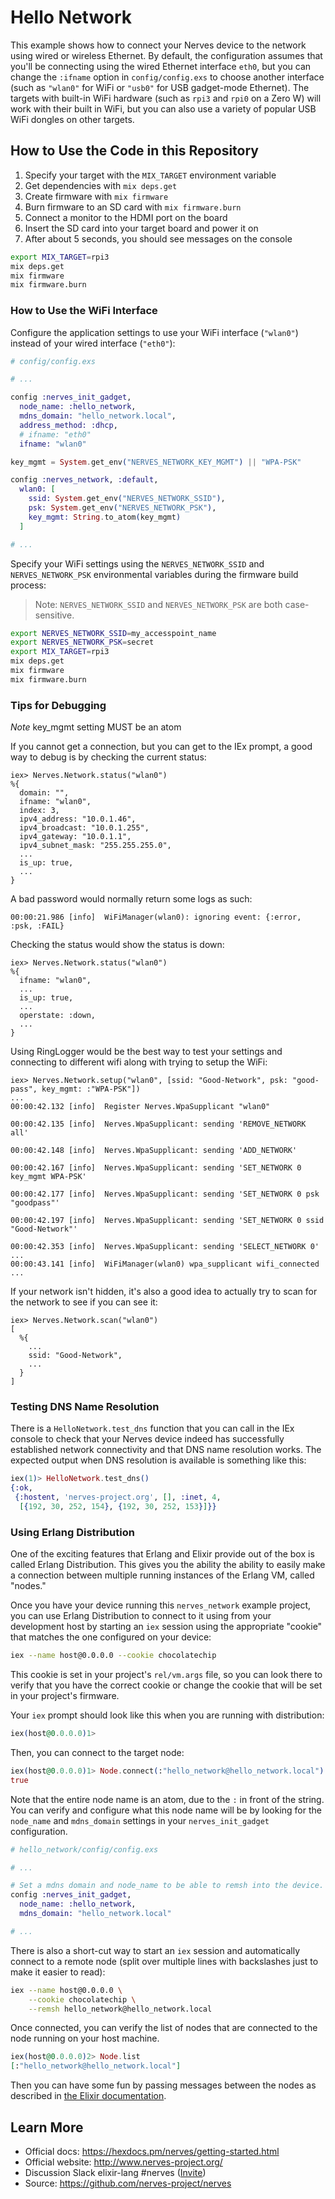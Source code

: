# Hello Network

This example shows how to connect your Nerves device to the network using wired
or wireless Ethernet. By default, the configuration assumes that you'll be
connecting using the wired Ethernet interface `eth0`, but you can change the
`:ifname` option in `config/config.exs` to choose another interface (such as
`"wlan0"` for WiFi or `"usb0"` for USB gadget-mode Ethernet). The targets with
built-in WiFi hardware (such as `rpi3` and `rpi0` on a Zero W) will work with
their built in WiFi, but you can also use a variety of popular USB WiFi dongles
on other targets.

## How to Use the Code in this Repository

1. Specify your target with the `MIX_TARGET` environment variable
2. Get dependencies with `mix deps.get`
3. Create firmware with `mix firmware`
4. Burn firmware to an SD card with `mix firmware.burn`
5. Connect a monitor to the HDMI port on the board
6. Insert the SD card into your target board and power it on
7. After about 5 seconds, you should see messages on the console

``` bash
export MIX_TARGET=rpi3
mix deps.get
mix firmware
mix firmware.burn
```

### How to Use the WiFi Interface

Configure the application settings to use your WiFi interface (`"wlan0"`) instead
of your wired interface (`"eth0"`):

```elixir
# config/config.exs

# ...

config :nerves_init_gadget,
  node_name: :hello_network,
  mdns_domain: "hello_network.local",
  address_method: :dhcp,
  # ifname: "eth0"
  ifname: "wlan0"

key_mgmt = System.get_env("NERVES_NETWORK_KEY_MGMT") || "WPA-PSK"

config :nerves_network, :default,
  wlan0: [
    ssid: System.get_env("NERVES_NETWORK_SSID"),
    psk: System.get_env("NERVES_NETWORK_PSK"),
    key_mgmt: String.to_atom(key_mgmt)
  ]

# ...
```

Specify your WiFi settings using the `NERVES_NETWORK_SSID` and
`NERVES_NETWORK_PSK` environmental variables during the firmware build process:

> Note: `NERVES_NETWORK_SSID` and `NERVES_NETWORK_PSK` are both case-sensitive.

``` bash
export NERVES_NETWORK_SSID=my_accesspoint_name
export NERVES_NETWORK_PSK=secret
export MIX_TARGET=rpi3
mix deps.get
mix firmware
mix firmware.burn
```

### Tips for Debugging
*Note* key_mgmt setting MUST be an atom

If you cannot get a connection, but you can get to the IEx prompt, a good way to debug is by checking the current status:

```
iex> Nerves.Network.status("wlan0")
%{
  domain: "",
  ifname: "wlan0",
  index: 3,
  ipv4_address: "10.0.1.46",
  ipv4_broadcast: "10.0.1.255",
  ipv4_gateway: "10.0.1.1",
  ipv4_subnet_mask: "255.255.255.0",
  ...
  is_up: true,
  ...
}
```

A bad password would normally return some logs as such:
```
00:00:21.986 [info]  WiFiManager(wlan0): ignoring event: {:error, :psk, :FAIL}
```

Checking the status would show the status is down:
```
iex> Nerves.Network.status("wlan0")
%{
  ifname: "wlan0",
  ...
  is_up: true,
  ...
  operstate: :down,
  ...
}
```

Using RingLogger would be the best way to test your settings and connecting to different wifi along with trying to setup the WiFi:
```
iex> Nerves.Network.setup("wlan0", [ssid: "Good-Network", psk: "good-pass", key_mgmt: :"WPA-PSK"])
...
00:00:42.132 [info]  Register Nerves.WpaSupplicant "wlan0"

00:00:42.135 [info]  Nerves.WpaSupplicant: sending 'REMOVE_NETWORK all'

00:00:42.148 [info]  Nerves.WpaSupplicant: sending 'ADD_NETWORK'

00:00:42.167 [info]  Nerves.WpaSupplicant: sending 'SET_NETWORK 0 key_mgmt WPA-PSK'

00:00:42.177 [info]  Nerves.WpaSupplicant: sending 'SET_NETWORK 0 psk "goodpass"'

00:00:42.197 [info]  Nerves.WpaSupplicant: sending 'SET_NETWORK 0 ssid "Good-Network"'

00:00:42.353 [info]  Nerves.WpaSupplicant: sending 'SELECT_NETWORK 0'
...
00:00:43.141 [info]  WiFiManager(wlan0) wpa_supplicant wifi_connected
...
```

If your network isn't hidden, it's also a good idea to actually try to scan for the network to see if you can see it:
```
iex> Nerves.Network.scan("wlan0")
[
  %{
    ...
    ssid: "Good-Network",
    ...
  }
]
```

### Testing DNS Name Resolution

There is a `HelloNetwork.test_dns` function that you can call in the IEx
console to check that your Nerves device indeed has successfully established
network connectivity and that DNS name resolution works. The expected output
when DNS resolution is available is something like this:

``` elixir
iex(1)> HelloNetwork.test_dns()
{:ok,
 {:hostent, 'nerves-project.org', [], :inet, 4,
  [{192, 30, 252, 154}, {192, 30, 252, 153}]}}
```

### Using Erlang Distribution

One of the exciting features that Erlang and Elixir provide out of the box is
called Erlang Distribution. This gives you the ability the ability to easily
make a connection between multiple running instances of the Erlang VM, called
"nodes."

Once you have your device running this `nerves_network` example project, you
can use Erlang Distribution to connect to it using from your development host
by starting an `iex` session using the appropriate "cookie" that matches the
one configured on your device:

``` bash
iex --name host@0.0.0.0 --cookie chocolatechip
```

This cookie is set in your project's `rel/vm.args` file, so you can look there
to verify that you have the correct cookie or change the cookie that will be
set in your project's firmware.

Your `iex` prompt should look like this when you are running with distribution:

``` elixir
iex(host@0.0.0.0)1>
```

Then, you can connect to the target node:

``` elixir
iex(host@0.0.0.0)1> Node.connect(:"hello_network@hello_network.local")
true
```

Note that the entire node name is an atom, due to the `:` in front of the
string. You can verify and configure what this node name will be by looking for
the `node_name` and `mdns_domain` settings in your `nerves_init_gadget`
configuration.

``` elixir
# hello_network/config/config.exs

# ...

# Set a mdns domain and node_name to be able to remsh into the device.
config :nerves_init_gadget,
  node_name: :hello_network,
  mdns_domain: "hello_network.local"

# ...
```

There is also a short-cut way to start an `iex` session and automatically
connect to a remote node (split over multiple lines with backslashes just to
make it easier to read):

``` bash
iex --name host@0.0.0.0 \
    --cookie chocolatechip \
    --remsh hello_network@hello_network.local
```

Once connected, you can verify the list of nodes that are connected to the node
running on your host machine.

``` elixir
iex(host@0.0.0.0)2> Node.list
[:"hello_network@hello_network.local"]
```

Then you can have some fun by passing messages between the nodes as described
in [the Elixir documentation][distribution].

[distribution]: https://elixir-lang.org/getting-started/mix-otp/distributed-tasks-and-configuration.html#our-first-distributed-code

## Learn More

* Official docs: https://hexdocs.pm/nerves/getting-started.html
* Official website: http://www.nerves-project.org/
* Discussion Slack elixir-lang #nerves ([Invite](https://elixir-slackin.herokuapp.com/))
* Source: https://github.com/nerves-project/nerves
